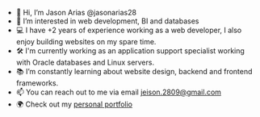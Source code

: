 - 👋 Hi, I’m Jason Arias @jasonarias28
- 🔎 I’m interested in web development, BI and databases
- 💻 I have +2 years of experience working as a web developer, I also enjoy building websites on my spare time.
- 🛠 I'm currently working as an application support specialist working with Oracle databases and Linux servers.
- 📚 I’m constantly learning about website design, backend and frontend frameworks.
- 📫 You can reach out to me via email jeison.2809@gmail.com
- 🌍 Check out my <a href="https://personal-portfolio-12038.web.app/" target="_blank">personal portfolio</a>

<!---
jasonarias28/jasonarias28 is a ✨ special ✨ repository because its `README.md` (this file) appears on your GitHub profile.
You can click the Preview link to take a look at your changes.
--->
